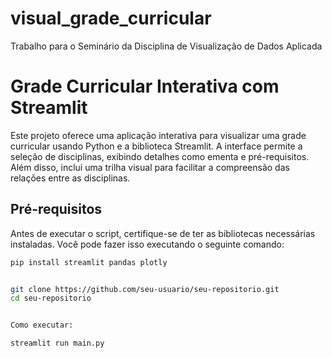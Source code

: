 # visual_grade_curricular
Trabalho para o Seminário da Disciplina de Visualização de Dados Aplicada
# Grade Curricular Interativa com Streamlit

Este projeto oferece uma aplicação interativa para visualizar uma grade curricular usando Python e a biblioteca Streamlit. A interface permite a seleção de disciplinas, exibindo detalhes como ementa e pré-requisitos. Além disso, inclui uma trilha visual para facilitar a compreensão das relações entre as disciplinas.

## Pré-requisitos

Antes de executar o script, certifique-se de ter as bibliotecas necessárias instaladas. Você pode fazer isso executando o seguinte comando:

```bash
pip install streamlit pandas plotly


git clone https://github.com/seu-usuario/seu-repositorio.git
cd seu-repositorio


Como executar:

streamlit run main.py
